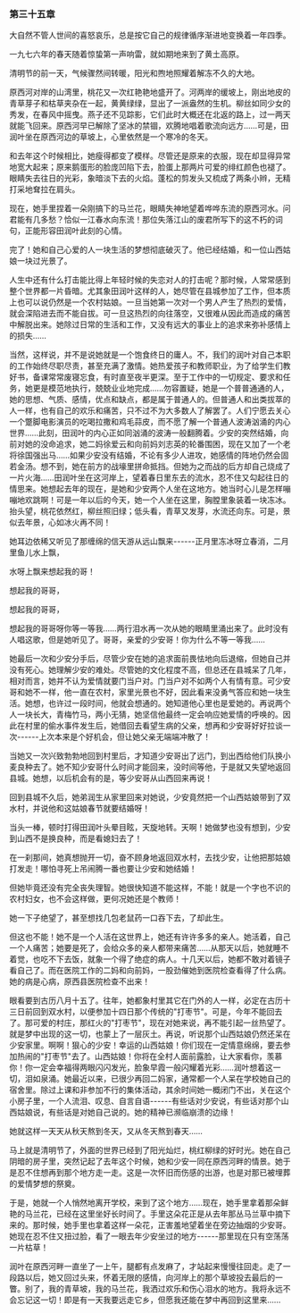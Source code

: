 ### 第三十五章

大自然不管人世间的喜怒哀乐，总是按它自己的规律循序渐进地变换着一年四季。

一九七六年的春天随着惊蛰第一声响雷，就如期地来到了黄土高原。

清明节的前一天，气候骤然间转暖，阳光和煦地照耀着解冻不久的大地。

原西河对岸的山湾里，桃花又一次红艳艳地盛开了。河两岸的缓坡上，刚出地皮的青草芽子和枯草夹杂在一起，黄黄绿绿，显出了一派盎然的生机。柳丝如同少女的秀发，在春风中摇曳。燕子还不见踪影，它们此时大概还在北返的路上，过一两天就能飞回来。原西河早已解除了坚冰的禁锢，欢腾地唱着歌流向远方……可是，田润叶坐在原西河边的草坡上，心里依然是一个寒冷的冬天。

和去年这个时候相比，她瘦得都变了模样。尽管还是原来的衣服，现在却显得异常地宽大起来；原来鹅蛋形的脸庞凹陷下去，脸蛋上那两片可爱的绯红颜色也褪了。眼睛失去往日的光彩，象暗淡下去的火焰。蓬松的剪发头又梳成了两条小辫，无精打采地耷拉在肩头。

现在，她手里捏着一朵刚搞下的马兰花，眼睛失神地望着哗哗东流的原西河水。问君能有几多愁？恰似一江春水向东流！那位失落江山的废君所写下的这不朽的词句，正能形容田润叶此刻的心情。

完了！她和自己心爱的人一块生活的梦想彻底破灭了。他已经结婚，和一位山西姑娘一块过光景了。

人生中还有什么打击能比得上年轻时候的失恋对人的打击呢？那时候，人常常感到整个世界都一片昏暗。尤其象田润叶这样的人，她尽管在县城参加了工作，但本质上也可以说仍然是一个农村姑娘。一旦当她第一次对一个男人产生了热烈的爱情，就会深陷进去而不能自拔。可一旦这热烈的向往落空，又很难从因此而造成的痛苦中解脱出来。她除过日常的生活和工作，又没有远大的事业上的追求来弥补感情上的损失……

当然，这样说，并不是说她就是一个饱食终日的庸人。不，我们的润叶对自己本职的工作始终尽职尽责，甚至充满了激情。她热爱孩子和教师职业，为了给学生们教好书，备课常常废寝忘食，有时直至夜半更深。至于工作中的一切规定、要求和任务，她更是模范地执行，兢兢业业地完成……勿容置疑，她是一个普普通通的人，她的思想、气质、感情，优点和缺点，都是属于普通人的。但普通人和出类拔萃的人一样，也有自己的欢乐和痛苦，只不过不为大多数人了解罢了。人们宁愿去关心一个蹩脚电影演员的吃喝拉撒和鸡毛蒜皮，而不愿了解一个普通人波涛汹涌的内心世界……此刻，田润叶的内心正如同汹涌的波涛一般翻腾着。少安的突然结婚，向前对她的没命追求，她二妈徐爱云和向前妈刘志英的轮番围困，现在又加了一个老将徐国强出马……如果少安没有结婚，不论有多少人进攻，她感情的阵地仍然会固若金汤。想不到，她在前方的战壕里拼命抵挡。但她为之而战的后方却自己烧成了一片火海……田润叶坐在这河岸上，望着春日里东去的流水，忍不住又勾起往日的情思来。她想起去年的现在，是她和少安两个人坐在这地方。她当时心儿是怎样嘣嘣地欢跳啊！可是一年以后的今天，她一个人坐在这里，胸膛里象装着一块冻冰。抬头望，桃花依然红，柳丝照旧绿；低头看，青草又发芽，水流还向东。可是，景似去年景，心如冰火再不同！

她耳边依稀又听见了那缠绵的信天游从远山飘来------正月里冻冰呀立春消，二月里鱼儿水上飘，

水呀上飘来想起我的哥！

想起我的哥哥，

想起我的哥哥，

想起我的哥哥呀你等一等我……两行泪水再一次从她的眼睛里涌出来了。此时没有人唱这歌，但是她听见了。哥哥，亲爱的少安哥！你为什么不等一等我……

她最后一次和少安分手后，尽管少安在她的追求面前畏怯地向后退缩，但她自己并没有死心。她理解少安的难处。尽管她的文化程度不高，但总还在县城呆了几年，相对而言，她并不认为爱情就要门当户对。门当户对不如两个人有情有意。可少安哥和她不一样，他一直在农村，家里光景也不好，因此看来没勇气答应和她一块生活。她想，也许过一段时间，他就会想通的。她知道他心里也是爱她的。再说两个人一块长大，青梅竹马，两小无猜，她坚信他最终一定会响应她爱情的呼唤的。因此在村里的偷水事件发生后，她借回去看望生病的父亲，想再和少安哥好好拉谈一次------上次本来是个好机会，但让她父亲无端端冲散了！

当她又一次兴致勃勃地回到村里后，才知道少安哥出了远门，到出西给他们队换小麦良种去了。她不知少安哥什么时间才能回来，没时间等他，于是就又失望地返回县城。她想，以后机会有的是，等少安哥从山西回来再说！

回到县城不久后，她弟润生从家里回来对她说，少安竟然把一个山西姑娘带到了双水村，并说他和这姑娘春节就要结婚呀！

当头一棒，顿时打得田润叶头晕目眩，天旋地转。天啊！她做梦也没有想到，少安到山西不是换良种，而是看媳妇去了！

在一刹那间，她真想抛开一切，奋不顾身地返回双水村，去找少安，让他把那姑娘打发走！哪怕寻死上吊闹腾一番也要让少安和她结婚！

但她毕竟还没有完全丧失理智。她很快知道不能这样，不能！就是一个字也不识的农村妇女，也不会这样做，更何况她还是个教师！

她一下子绝望了，甚至想找几包老鼠药一口吞下去，了却此生。

但这也不能！她不是一个人活在这世界上，她还有许许多多的亲人。她活着，自己一个人痛苦；她要是死了，会给众多的亲人都带来痛苦……从那天以后，她就睡不着觉，也吃不下去饭，就象一个得了绝症的病人。十几天以后，她都不敢对着镜子看自己了。而在医院工作的二妈和向前妈，一股劲催她到医院检查看得了什么病。她的病是心病，原西县医院检查不出来！

眼看要到古历八月十五了。往年，她都象村里其它在门外的人一样，必定在古历十三日前回到双水村，以便参加十四日那个传统的"打枣节"。可是，今年不能回去了。那可爱的村庄，那红火的"打枣节"，现在对她来说，再不能引起一丝热望了。就是梦中出现的这一切，也蒙上了一层灰土。再说，听说那个山西姑娘仍然还呆在少安家里。啊啊！狠心的少安！幸运的山西姑娘！你们现在一定情意绵绵，要去参加热闹的"打枣节"去了。山西姑娘！你将在全村人面前露脸，让大家看你，羡慕你！你一定会幸福得两眼闪闪发光，脸象早霞一般闪耀着光彩……润叶想着这一切，泪如泉涌。她最近以来，已很少再回二妈家，通常都一个人呆在学校她自己的宿舍里。除过上课和非参加不行的集体活动，其余时间她一概闭门不出，关在这个小房子里，一个人流泪、叹息、自言自语------有些话对少安说，有些话对那个山西姑娘说，有些话是对她自己说的。她的精神已濒临崩溃的边缘！

她就这样一天天从秋天熬到冬天，又从冬天熬到春天……

马上就是清明节了，外面的世界已经到了阳光灿烂，桃红柳绿的好时光。她在自己阴暗的房子里，突然记起了去年这个时候，她和少安一同在原西河畔的情景。她于是忍不住想再到那个地方走一走。这是一次怀旧而伤感的出游，也是对那已被埋葬的爱情梦想的祭奠。

于是，她就一个人悄然地离开学校，来到了这个地方……现在，她手里拿着那朵鲜艳的马兰花，已经在这里坐好长时间了。手里这朵花正是从去年那丛马兰草中摘下来的。那时候，她手里也拿着这样一朵花，正害羞地望着坐在旁边抽烟的少安哥。她现在忍不住又扭过脸，看了一眼去年少安坐过的地方------那里现在只有空荡荡一片枯草！

润叶在原西河畔一直坐了一上午，腿都有点发麻了，才站起来慢慢往回走。走了一段路以后，她又回过头来，怀着无限的感情，向河岸上的那个草坡投去最后的一瞥。别了，我的青草坡，我的马兰花，我洒过欢乐和伤心泪水的地方。我将永远不会忘记这一切！即是有一天我要远走它乡，但愿我还能在梦中再回到这里来……